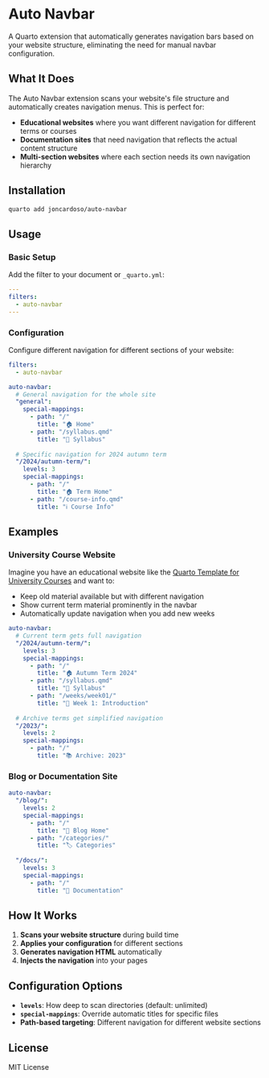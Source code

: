 # Auto Navbar

A Quarto extension that automatically generates navigation bars based on your website structure, eliminating the need for manual navbar configuration.

## What It Does

The Auto Navbar extension scans your website's file structure and automatically creates navigation menus. This is perfect for:

- **Educational websites** where you want different navigation for different terms or courses
- **Documentation sites** that need navigation that reflects the actual content structure
- **Multi-section websites** where each section needs its own navigation hierarchy

## Installation

```bash
quarto add joncardoso/auto-navbar
```

## Usage

### Basic Setup

Add the filter to your document or `_quarto.yml`:

```yaml
---
filters:
  - auto-navbar
---
```

### Configuration

Configure different navigation for different sections of your website:

```yaml
filters:
  - auto-navbar

auto-navbar:
  # General navigation for the whole site
  "general":
    special-mappings:
      - path: "/"
        title: "🏠 Home"
      - path: "/syllabus.qmd"
        title: "📔 Syllabus"
  
  # Specific navigation for 2024 autumn term
  "/2024/autumn-term/":
    levels: 3
    special-mappings:
      - path: "/"
        title: "🏠 Term Home"
      - path: "/course-info.qmd"
        title: "ℹ Course Info"
```

## Examples

### University Course Website

Imagine you have an educational website like the [Quarto Template for University Courses](https://github.com/jonjoncardoso/quarto-template-for-university-courses) and want to:

- Keep old material available but with different navigation
- Show current term material prominently in the navbar
- Automatically update navigation when you add new weeks

```yaml
auto-navbar:
  # Current term gets full navigation
  "/2024/autumn-term/":
    levels: 3
    special-mappings:
      - path: "/"
        title: "🏠 Autumn Term 2024"
      - path: "/syllabus.qmd"
        title: "📔 Syllabus"
      - path: "/weeks/week01/"
        title: "📅 Week 1: Introduction"
  
  # Archive terms get simplified navigation
  "/2023/":
    levels: 2
    special-mappings:
      - path: "/"
        title: "📚 Archive: 2023"
```

### Blog or Documentation Site

```yaml
auto-navbar:
  "/blog/":
    levels: 2
    special-mappings:
      - path: "/"
        title: "📰 Blog Home"
      - path: "/categories/"
        title: "🏷️ Categories"
  
  "/docs/":
    levels: 3
    special-mappings:
      - path: "/"
        title: "📖 Documentation"
```

## How It Works

1. **Scans your website structure** during build time
2. **Applies your configuration** for different sections
3. **Generates navigation HTML** automatically
4. **Injects the navigation** into your pages

## Configuration Options

- **`levels`**: How deep to scan directories (default: unlimited)
- **`special-mappings`**: Override automatic titles for specific files
- **Path-based targeting**: Different navigation for different website sections

## License

MIT License 